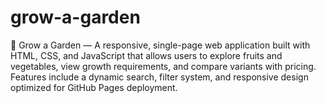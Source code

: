 # grow-a-garden
🌱 Grow a Garden — A responsive, single-page web application built with HTML, CSS, and JavaScript that allows users to explore fruits and vegetables, view growth requirements, and compare variants with pricing. Features include a dynamic search, filter system, and responsive design optimized for GitHub Pages deployment.

